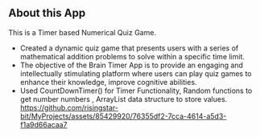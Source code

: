 ## About this App

This is a Timer based Numerical Quiz Game.
- Created a dynamic quiz game that presents users
with a series of mathematical addition problems to
solve within a specific time limit.
- The objective of the Brain Timer App is to provide an
engaging and intellectually stimulating platform
where users can play quiz games to enhance their
knowledge, improve cognitive abilities.
- Used CountDownTimer() for Timer Functionality,
Random functions to get number numbers , ArrayList
data structure to store values.<br>
https://github.com/risingstar-bit/MyProjects/assets/85429920/76355df2-7cca-4614-a5d3-f1a9d66acaa7

